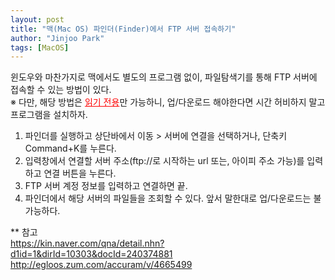 ```yaml
---
layout: post
title: "맥(Mac OS) 파인더(Finder)에서 FTP 서버 접속하기"
author: "Jinjoo Park"
tags: [MacOS]
---
```


윈도우와 마찬가지로 맥에서도 별도의 프로그램 없이, 파일탐색기를 통해 FTP 서버에 접속할 수 있는 방법이 있다.  
※ 다만, 해당 방법은 <font color="red" style="text-decoration:underline">읽기 전용</font>만 가능하니, 업/다운로드 해야한다면 시간 허비하지 말고 프로그램을 설치하자.

1) 파인더를 실행하고 상단바에서 이동 > 서버에 연결을 선택하거나, 단축키 Command+K를 누른다.  
2) 입력창에서 연결할 서버 주소(ftp://로 시작하는 url 또는, 아이피 주소 가능)를 입력하고 연결 버튼을 누른다.  
3) FTP 서버 계정 정보를 입력하고 연결하면 끝.  
4) 파인더에서 해당 서버의 파일들을 조회할 수 있다. 앞서 말한대로 업/다운로드는 불가능하다.

** 참고  
https://kin.naver.com/qna/detail.nhn?d1id=1&dirId=10303&docId=240374881  
http://egloos.zum.com/accuram/v/4665499